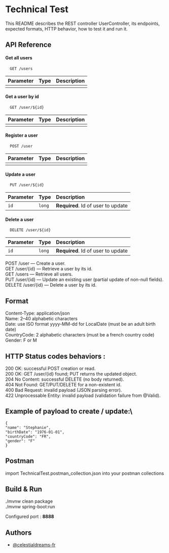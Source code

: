 
# Technical Test

This README describes the REST controller UserController, its endpoints, expected formats, HTTP behavior, how to test it and run it.
## API Reference

#### Get all users

```http
  GET /users
```

| Parameter | Type     | Description                |
| :-------- | :------- | :------------------------- |
| |  | |

#### Get a user by id

```http
  GET /user/${id}
```

| Parameter | Type     | Description                       |
| :-------- | :------- | :-------------------------------- |
| ||||

#### Register a user

```http
  POST /user
```

| Parameter | Type     | Description                       |
| :-------- | :------- | :-------------------------------- |
|       |  | |

#### Update a user

```http
  PUT /user/${id}
```

| Parameter | Type     | Description                       |
| :-------- | :------- | :-------------------------------- |
| `id`      | `long` | **Required**. Id of user to update |

#### Delete a user

```http
  DELETE /user/${id}
```

| Parameter | Type     | Description                       |
| :-------- | :------- | :-------------------------------- |
| `id`      | `long` | **Required**. Id of user to update |


POST /user — Create a user.\
GET /user/{id} — Retrieve a user by its id.\
GET /users — Retrieve all users.\
PUT /user/{id} — Update an existing user (partial update of non-null fields).\
DELETE /user/{id} — Delete a user by its id.

## Format
Content-Type: application/json\
Name: 2–40 alphabetic characters\
Date: use ISO format yyyy-MM-dd for LocalDate (must be an adult birth date)\
CountryCode: 2 alphabetic characters (must be a french country code)\
Gender: F or M
## HTTP Status codes behaviors :
200 OK: successful POST creation or read.\
200 OK: GET /user/{id} found; PUT returns the updated object.\
204 No Content: successful DELETE (no body returned).\
404 Not Found: GET/PUT/DELETE for a non-existent id.\
400 Bad Request: invalid payload (JSON parsing error).\
422 Unprocessable Entity: invalid payload (validation failure from @Valid).
## Example of payload to create / update:\
    {
    "name": "Stephanie",
    "birthDate": "1976-01-01",
    "countryCode": "FR",
    "gender": "F"
    }
## Postman
import TechnicalTest.postman_collection.json into your postman collections
## Build & Run
./mvnw clean package\
./mvnw spring-boot:run

Configured port : **8888**
## Authors

- [@celestialdreams-fr](https://github.com/celestialdreams-fr/technicalTest001)


